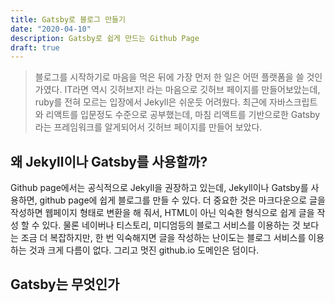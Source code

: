 ```yaml
---
title: Gatsby로 블로그 만들기
date: "2020-04-10"
description: Gatsby로 쉽게 만드는 Github Page
draft: true
---
```


> 블로그를 시작하기로 마음을 먹은 뒤에 가장 먼저 한 일은 어떤 플랫폼을 쓸 것인가였다. IT라면 역시 깃허브지! 라는 마음으로 깃허브 페이지를 만들어보았는데, ruby를 전혀 모르는 입장에서 Jekyll은 쉬운듯 어려웠다. 최근에 자바스크립트와 리액트를 입문정도 수준으로 공부했는데, 마침 리액트를 기반으로한 Gatsby라는 프레임워크를 알게되어서 깃허브 페이지를 만들어 보았다.

## 왜 Jekyll이나 Gatsby를 사용할까?

Github page에서는 공식적으로 Jekyll을 권장하고 있는데, Jekyll이나 Gatsby를 사용하면, github page에 쉽게 블로그를 만들 수 있다. 더 중요한 것은 마크다운으로 글을 작성하면 웹페이지 형태로 변환을 해 줘서, HTML이 아닌 익숙한 형식으로 쉽게 글을 작성 할 수 있다. 물론 네이버나 티스토리, 미디엄등의 블로그 서비스를 이용하는 것 보다는 조금 더 복잡하지만, 한 번 익숙해지면 글을 작성하는 난이도는 블로그 서비스를 이용하는 것과 크게 다름이 없다. 그리고 멋진 github.io 도메인은 덤이다.

## Gatsby는 무엇인가
